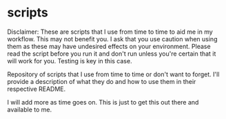# scripts

Disclaimer: These are scripts that I use from time to time to aid me in my
workflow. This may not benefit you. I ask that you use caution when using them
as these may have undesired effects on your environment. Please read the script
before you run it and don't run unless you're certain that it will work for you.
Testing is key in this case.

Repository of scripts that I use from time to time or don't want to forget. I'll 
provide a description of what they do and how to use them in their respective 
README.

I will add more as time goes on. This is just to get this out there and
available to me.

